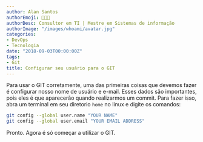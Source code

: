 ```yaml
---
author: Alan Santos
authorEmoji: 👨🏻‍💻
authorDesc: Consultor em TI | Mestre em Sistemas de informação
authorImage: "/images/whoami/avatar.jpg"
categories:
- DevOps
- Tecnologia
date: "2018-09-03T00:00:00Z"
tags:
- Git
title: Configurar seu usuário para o GIT
---
```


Para usar o GIT corretamente, uma das primeiras coisas que devemos fazer é configurar nosso nome de usuário e e-mail. Esses dados são importantes, pois eles é que aparecerão quando realizarmos um commit. Para fazer isso, abra um terminal em seu diretorio `home` no linux e digite os comandos:

```bash
git config --global user.name "YOUR NAME"
git config --global user.email "YOUR EMAIL ADDRESS"
```

Pronto. Agora é só começar a utilizar o GIT.
